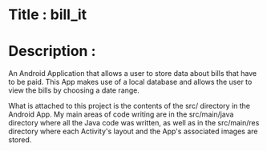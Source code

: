 # Title : bill_it

# Description :

An Android Application that allows a user to store data about bills that have to be paid. This App makes use of a local database and allows the user to view the bills by choosing a date range.

What is attached to this project is the contents of the src/ directory in the Android App. My main areas of code writing are in the src/main/java directory where all the Java code was written, as well as in the src/main/res directory where each Activity's layout and the App's associated images are stored.
